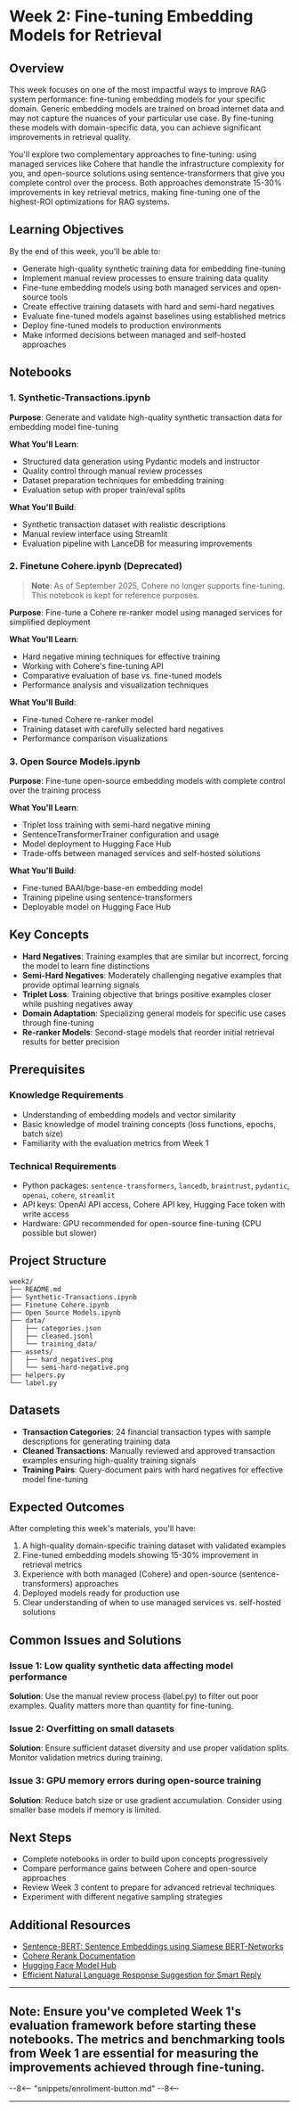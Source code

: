 # Week 2: Fine-tuning Embedding Models for Retrieval

## Overview

This week focuses on one of the most impactful ways to improve RAG system performance: fine-tuning embedding models for your specific domain. Generic embedding models are trained on broad internet data and may not capture the nuances of your particular use case. By fine-tuning these models with domain-specific data, you can achieve significant improvements in retrieval quality.

You'll explore two complementary approaches to fine-tuning: using managed services like Cohere that handle the infrastructure complexity for you, and open-source solutions using sentence-transformers that give you complete control over the process. Both approaches demonstrate 15-30% improvements in key retrieval metrics, making fine-tuning one of the highest-ROI optimizations for RAG systems.

## Learning Objectives

By the end of this week, you'll be able to:

- Generate high-quality synthetic training data for embedding fine-tuning
- Implement manual review processes to ensure training data quality
- Fine-tune embedding models using both managed services and open-source tools
- Create effective training datasets with hard and semi-hard negatives
- Evaluate fine-tuned models against baselines using established metrics
- Deploy fine-tuned models to production environments
- Make informed decisions between managed and self-hosted approaches

## Notebooks

### 1. Synthetic-Transactions.ipynb

**Purpose**: Generate and validate high-quality synthetic transaction data for embedding model fine-tuning

**What You'll Learn**:

- Structured data generation using Pydantic models and instructor
- Quality control through manual review processes
- Dataset preparation techniques for embedding training
- Evaluation setup with proper train/eval splits

**What You'll Build**:

- Synthetic transaction dataset with realistic descriptions
- Manual review interface using Streamlit
- Evaluation pipeline with LanceDB for measuring improvements

### 2. Finetune Cohere.ipynb (Deprecated)

> **Note**: As of September 2025, Cohere no longer supports fine-tuning. This notebook is kept for reference purposes.

**Purpose**: Fine-tune a Cohere re-ranker model using managed services for simplified deployment

**What You'll Learn**:

- Hard negative mining techniques for effective training
- Working with Cohere's fine-tuning API
- Comparative evaluation of base vs. fine-tuned models
- Performance analysis and visualization techniques

**What You'll Build**:

- Fine-tuned Cohere re-ranker model
- Training dataset with carefully selected hard negatives
- Performance comparison visualizations

### 3. Open Source Models.ipynb

**Purpose**: Fine-tune open-source embedding models with complete control over the training process

**What You'll Learn**:

- Triplet loss training with semi-hard negative mining
- SentenceTransformerTrainer configuration and usage
- Model deployment to Hugging Face Hub
- Trade-offs between managed services and self-hosted solutions

**What You'll Build**:

- Fine-tuned BAAI/bge-base-en embedding model
- Training pipeline using sentence-transformers
- Deployable model on Hugging Face Hub

## Key Concepts

- **Hard Negatives**: Training examples that are similar but incorrect, forcing the model to learn fine distinctions
- **Semi-Hard Negatives**: Moderately challenging negative examples that provide optimal learning signals
- **Triplet Loss**: Training objective that brings positive examples closer while pushing negatives away
- **Domain Adaptation**: Specializing general models for specific use cases through fine-tuning
- **Re-ranker Models**: Second-stage models that reorder initial retrieval results for better precision

## Prerequisites

### Knowledge Requirements

- Understanding of embedding models and vector similarity
- Basic knowledge of model training concepts (loss functions, epochs, batch size)
- Familiarity with the evaluation metrics from Week 1

### Technical Requirements

- Python packages: `sentence-transformers`, `lancedb`, `braintrust`, `pydantic`, `openai`, `cohere`, `streamlit`
- API keys: OpenAI API access, Cohere API key, Hugging Face token with write access
- Hardware: GPU recommended for open-source fine-tuning (CPU possible but slower)

## Project Structure

```text
week2/
├── README.md
├── Synthetic-Transactions.ipynb
├── Finetune Cohere.ipynb
├── Open Source Models.ipynb
├── data/
│   ├── categories.json
│   ├── cleaned.jsonl
│   └── training_data/
├── assets/
│   ├── hard_negatives.png
│   └── semi-hard-negative.png
├── helpers.py
└── label.py
```

## Datasets

- **Transaction Categories**: 24 financial transaction types with sample descriptions for generating training data
- **Cleaned Transactions**: Manually reviewed and approved transaction examples ensuring high-quality training signals
- **Training Pairs**: Query-document pairs with hard negatives for effective model fine-tuning

## Expected Outcomes

After completing this week's materials, you'll have:

1. A high-quality domain-specific training dataset with validated examples
2. Fine-tuned embedding models showing 15-30% improvement in retrieval metrics
3. Experience with both managed (Cohere) and open-source (sentence-transformers) approaches
4. Deployed models ready for production use
5. Clear understanding of when to use managed services vs. self-hosted solutions

## Common Issues and Solutions

### Issue 1: Low quality synthetic data affecting model performance

**Solution**: Use the manual review process (label.py) to filter out poor examples. Quality matters more than quantity for fine-tuning.

### Issue 2: Overfitting on small datasets

**Solution**: Ensure sufficient dataset diversity and use proper validation splits. Monitor validation metrics during training.

### Issue 3: GPU memory errors during open-source training

**Solution**: Reduce batch size or use gradient accumulation. Consider using smaller base models if memory is limited.

## Next Steps

- Complete notebooks in order to build upon concepts progressively
- Compare performance gains between Cohere and open-source approaches
- Review Week 3 content to prepare for advanced retrieval techniques
- Experiment with different negative sampling strategies

## Additional Resources

- [Sentence-BERT: Sentence Embeddings using Siamese BERT-Networks](https://arxiv.org/abs/1908.10084)
- [Cohere Rerank Documentation](https://docs.cohere.com/docs/reranking)
- [Hugging Face Model Hub](https://huggingface.co/models)
- [Efficient Natural Language Response Suggestion for Smart Reply](https://arxiv.org/abs/1705.00652)

---

## **Note**: Ensure you've completed Week 1's evaluation framework before starting these notebooks. The metrics and benchmarking tools from Week 1 are essential for measuring the improvements achieved through fine-tuning.

--8<--
"snippets/enrollment-button.md"
--8<--

---
